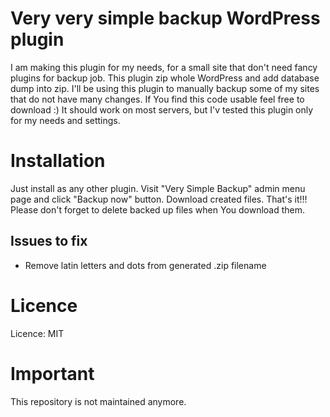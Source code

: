 # Very very simple backup WordPress plugin
I am making this plugin for my needs, for a small site that don't need fancy plugins for backup job. This plugin zip whole WordPress and add database dump into zip. 
I'll be using this plugin to manually backup some of my sites that do not have many changes. If You find this code usable feel free to download :) 
It should work on most servers, but I'v tested this plugin only for my needs and settings. 

# Installation
Just install as any other plugin. Visit "Very Simple Backup" admin menu page and click "Backup now" button. Download created files. That's it!!! 
Please don't forget to delete backed up files when You download them.

## Issues to fix

* Remove latin letters and dots from generated .zip filename

# Licence
Licence: MIT

# Important

This repository is not maintained anymore.
